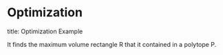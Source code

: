 # Optimization
title: Optimization Example


It finds the maximum volume rectangle R that it contained in a polytope P.
